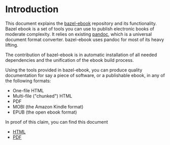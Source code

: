 # Introduction

This document explains the [bazel-ebook][be] repository and its functionality.
Bazel ebook is a set of tools you can use to publish electronic books of
moderate complexity. It relies on existing [pandoc][pdc], which is a universal
document format converter. bazel-ebook uses pandoc for most of its heavy
lifting.

The contribution of bazel-ebook is in automatic installation of all needed
dependencies and the unification of the ebook build process.

Using the tools provided in bazel-ebook, you can produce quality documentation for
say a piece of software, or a publishable ebook, in any of the following formats:

* One-file HTML
* Multi-file ("chunked") HTML
* PDF
* MOBI (the Amazon Kindle format)
* EPUB (the open ebook format)

In proof of this claim, you can find this document

* [HTML][xht]
* [PDF][xpd]

[xht]: https://hdlfactory.com/bazel_ebook_html
[xpd]: https://hdlfactory.com/bazel_ebook_pdf/bazel_ebook_pdf.pdf


[pdc]: https://pandoc.org
[be]: https://github.com/filmil/bazel-ebook
